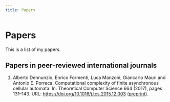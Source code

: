 ```yaml
---
title: Papers
---
```


Papers
======

This is a list of my papers.

Papers in peer-reviewed international journals
----------------------------------------------

1. Alberto Dennunzio, Enrico Formenti, Luca Manzoni, Giancarlo Mauri and Antonio E. Porreca. Computational complexity of finite asynchronous cellular automata. In: Theoretical Computer Science 664 (2017), pages 131–143. URL: <https://doi.org/10.1016/j.tcs.2015.12.003> ([preprint](complexity-of-finite-asynchronous-ca.pdf)).

